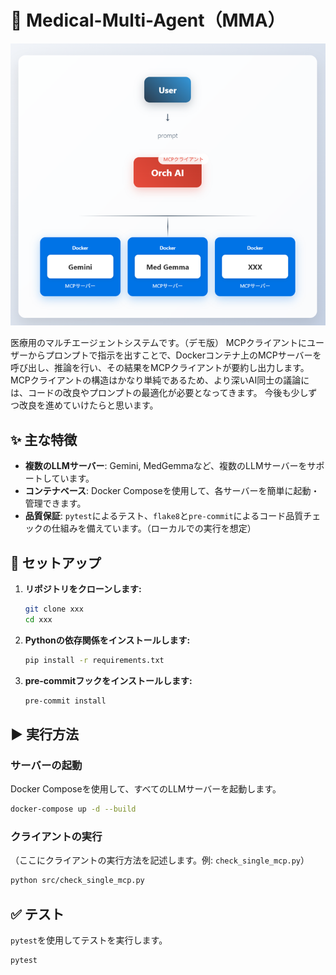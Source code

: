 # 🏥 Medical-Multi-Agent（MMA）

![alt text](img.png)

医療用のマルチエージェントシステムです。（デモ版）
MCPクライアントにユーザーからプロンプトで指示を出すことで、Dockerコンテナ上のMCPサーバーを呼び出し、推論を行い、その結果をMCPクライアントが要約し出力します。
MCPクライアントの構造はかなり単純であるため、より深いAI同士の議論には、コードの改良やプロンプトの最適化が必要となってきます。
今後も少しずつ改良を進めていけたらと思います。

## ✨ 主な特徴

- **複数のLLMサーバー**: Gemini, MedGemmaなど、複数のLLMサーバーをサポートしています。
- **コンテナベース**: Docker Composeを使用して、各サーバーを簡単に起動・管理できます。
- **品質保証**: `pytest`によるテスト、`flake8`と`pre-commit`によるコード品質チェックの仕組みを備えています。（ローカルでの実行を想定）

## 🚀 セットアップ

1.  **リポジトリをクローンします:**
    ```bash
    git clone xxx
    cd xxx
    ```

2.  **Pythonの依存関係をインストールします:**
    ```bash
    pip install -r requirements.txt
    ```

3.  **pre-commitフックをインストールします:**
    ```bash
    pre-commit install
    ```

## ▶️ 実行方法

### サーバーの起動

Docker Composeを使用して、すべてのLLMサーバーを起動します。

```bash
docker-compose up -d --build
```

### クライアントの実行

（ここにクライアントの実行方法を記述します。例: `check_single_mcp.py`）

```bash
python src/check_single_mcp.py
```

## ✅ テスト

`pytest`を使用してテストを実行します。

```bash
pytest
```
